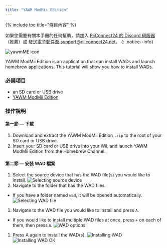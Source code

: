 ```yaml
---
title: "YAWM ModMii Edition"
---
```


{% include toc title="條目內容" %}

如果您需要有關本手冊的任何幫助，請加入 [RiiConnect24 的 Discord 伺服器](https://discord.gg/rc24)（推薦）或 [發送電子郵件至 support@riiiconnect24.net](mailto:support@riiiconnect24.net)。
{: .notice--info}

![yawmME icon](/images/yawmME/icon.png)

YAWM ModMii Edition is an application that can install WADs and launch homebrew applications. This tutorial will show you how to install WADs.

### 必備項目
* an SD card or USB drive
* [YAWM ModMii Edition](https://oscwii.org/library/app/yawmme)

### 操作說明

#### 第一節 — 下載

1. Download and extract the YAWM ModMii Edition `.zip` to the root of your SD card or USB drive.
1. Insert your SD card or USB drive into your Wii, and launch YAWM ModMii Edition from the Homebrew Channel.

#### 第二節 — 安裝 WAD 檔案

1. Select the source device that has the WAD file(s) you would like to install. ![Selecting source device](/images/yawmME/source_device.png)
1. Navigate to the folder that has the WAD files.
  - If you have a folder named `wad`, it will be opened automatically. ![Selecting WAD file](/images/yawmME/file_selection.png)
1. Navigate to the WAD file you would like to install and press `A`.
  - If you would like to install multiple WAD files at once, press `+` on each of them, then press `A`. ![WAD options](/images/yawmME/install_wad.png)
1. Press A again to install the WAD(s). ![Installing WAD](/images/yawmME/installing_wad.png) ![Installing WAD OK](/images/yawmME/installing_wad_ok.png)
